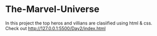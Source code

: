 # The-Marvel-Universe
In this project the top heros and villians are clasiified using html & css.
Check out
http://127.0.0.1:5500/Day2/index.html 


